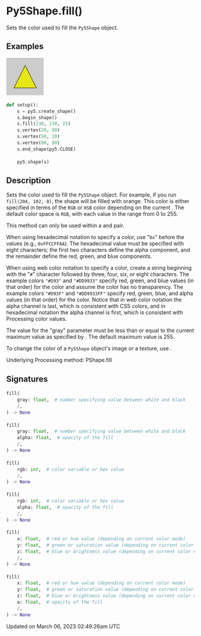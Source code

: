 # Py5Shape.fill()

Sets the color used to fill the `Py5Shape` object.

## Examples

<div class="example-table">

<div class="example-row"><div class="example-cell-image">

![example picture for fill()](/images/reference/Py5Shape_fill_0.png)

</div><div class="example-cell-code">

```python
def setup():
    s = py5.create_shape()
    s.begin_shape()
    s.fill(230, 230, 25)
    s.vertex(20, 80)
    s.vertex(50, 20)
    s.vertex(80, 80)
    s.end_shape(py5.CLOSE)

    py5.shape(s)
```

</div></div>

</div>

## Description

Sets the color used to fill the `Py5Shape` object. For example, if you run `fill(204, 102, 0)`, the shape will be filled with orange. This color is either specified in terms of the `RGB` or `HSB` color depending on the current [](sketch_color_mode). The default color space is `RGB`, with each value in the range from 0 to 255.

This method can only be used within a [](py5shape_begin_shape) and [](py5shape_end_shape) pair.

When using hexadecimal notation to specify a color, use "`0x`" before the values (e.g., `0xFFCCFFAA`). The hexadecimal value must be specified with eight characters; the first two characters define the alpha component, and the remainder define the red, green, and blue components.

When using web color notation to specify a color, create a string beginning with the "`#`" character followed by three, four, six, or eight characters. The example colors `"#D93"` and `"#DD9933"` specify red, green, and blue values (in that order) for the color and assume the color has no transparency. The example colors `"#D93F"` and `"#DD9933FF"` specify red, green, blue, and alpha values (in that order) for the color. Notice that in web color notation the alpha channel is last, which is consistent with CSS colors, and in hexadecimal notation the alpha channel is first, which is consistent with Processing color values.

The value for the "gray" parameter must be less than or equal to the current maximum value as specified by [](sketch_color_mode). The default maximum value is 255.

To change the color of a `Py5Shape` object's image or a texture, use [](py5shape_tint).

Underlying Processing method: PShape.fill

## Signatures

```python
fill(
    gray: float,  # number specifying value between white and black
    /,
) -> None

fill(
    gray: float,  # number specifying value between white and black
    alpha: float,  # opacity of the fill
    /,
) -> None

fill(
    rgb: int,  # color variable or hex value
    /,
) -> None

fill(
    rgb: int,  # color variable or hex value
    alpha: float,  # opacity of the fill
    /,
) -> None

fill(
    x: float,  # red or hue value (depending on current color mode)
    y: float,  # green or saturation value (depending on current color mode)
    z: float,  # blue or brightness value (depending on current color mode)
    /,
) -> None

fill(
    x: float,  # red or hue value (depending on current color mode)
    y: float,  # green or saturation value (depending on current color mode)
    z: float,  # blue or brightness value (depending on current color mode)
    a: float,  # opacity of the fill
    /,
) -> None
```

Updated on March 06, 2023 02:49:26am UTC
